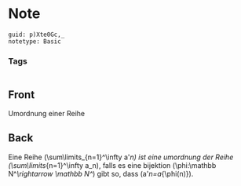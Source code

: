 # Note
```
guid: p)Xte0Gc,_
notetype: Basic
```

### Tags
```
```

## Front
Umordnung einer Reihe

## Back
Eine Reihe \(\sum\limits_{n=1}^\infty a'_n\) ist eine umordnung der Reihe \(\sum\limits_{n=1}^\infty a_n\), falls es eine bijektion \(\phi:\mathbb N^*\rightarrow \mathbb N^*\) gibt so, dass \(a'_n=a_{\phi(n)}\).

